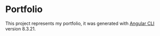 # Portfolio

This project represents my portfolio, it was generated with [Angular CLI](https://github.com/angular/angular-cli) version 8.3.21.
